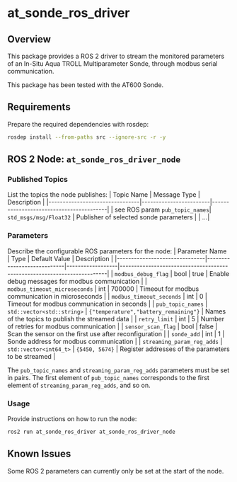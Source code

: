 # at_sonde_ros_driver

## Overview
This package provides a ROS 2 driver to stream the monitored parameters of an In-Situ Aqua TROLL Multiparameter Sonde, through modbus serial communication.

This package has been tested with the AT600 Sonde.

## Requirements
Prepare the required dependencies with rosdep:
```bash
rosdep install --from-paths src --ignore-src -r -y
```

## ROS 2 Node: `at_sonde_ros_driver_node`

### Published Topics
List the topics the node publishes:
| Topic Name                     | Message Type           | Description                             |
|--------------------------------|------------------------|-----------------------------------------|
| see ROS param `pub_topic_names`| `std_msgs/msg/Float32` | Publisher of selected sonde parameters |
| ...|

### Parameters
Describe the configurable ROS parameters for the node:
| Parameter Name                | Type                       | Default Value    | Description                                                             |
|-------------------------------|----------------------------|------------------|-------------------------------------------------------------------------|
| `modbus_debug_flag`           | bool                       | true             | Enable debug messages for modbus communication                          |
| `modbus_timeout_microseconds` | int                        | 700000           | Timeout for modbus communication in microseconds                        |
| `modbus_timeout_seconds`      | int                        | 0                | Timeout for modbus communication in seconds                             |
| `pub_topic_names`             | `std::vector<std::string>` | `{"temperature","battery_remaining"}` | Names of the topics to publish the streamed data   |
| `retry_limit`                 | int                        | 5                | Number of retries for modbus communication                              |
| `sensor_scan_flag`            | bool                       | false            | Scan the sensor on the first use after reconfiguration                  |
| `sonde_add`                   | int                        | 1                | Sonde address for modbus communication                                  |
| `streaming_param_reg_adds`    | `std::vector<int64_t>`     | `{5450, 5674}`   | Register addresses of the parameters to be streamed                     |

The `pub_topic_names` and `streaming_param_reg_adds` parameters must be set in pairs. The first element of `pub_topic_names` corresponds to the first element of `streaming_param_reg_adds`, and so on. 

### Usage
Provide instructions on how to run the node:
```bash
ros2 run at_sonde_ros_driver at_sonde_ros_driver_node
```

## Known Issues
Some ROS 2 parameters can currently only be set at the start of the node. 


